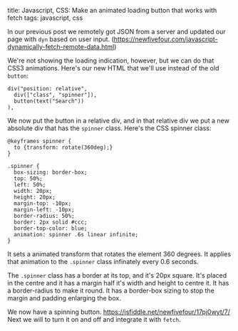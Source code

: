 title: Javascript, CSS: Make an animated loading button that works with fetch
tags: javascript, css

In our previous post we remotely got JSON from a server and updated our page with `dyn` based on user input. (https://newfivefour.com/javascript-dynamically-fetch-remote-data.html)

We're not showing the loading indication, however, but we can do that CSS3 animations. Here's our new HTML that we'll use instead of the old `button`:

```
div("position: relative", 
  div(["class", "spinner"]),
  button(text("Search"))
),
```

We now put the button in a relative div, and in that relative div we put a new absolute div that has the `spinner` class. Here's the CSS spinner class:

```
@keyframes spinner {
  to {transform: rotate(360deg);}
}

.spinner {
  box-sizing: border-box;
  top: 50%;
  left: 50%;
  width: 20px;
  height: 20px;
  margin-top: -10px;
  margin-left: -10px;
  border-radius: 50%;
  border: 2px solid #ccc;
  border-top-color: blue;
  animation: spinner .6s linear infinite;
}
```

It sets a animated transform that rotates the element 360 degrees. It applies that animation to the `.spinner` class infinately every 0.6 seconds. 

The `.spinner` class has a border at its top, and it's 20px square. It's placed in the centre and it has a margin half it's width and height to centre it. It has a border-radius to make it round. It has a border-box sizing to stop the margin and padding enlarging the box.

We now have a spinning button. https://jsfiddle.net/newfivefour/17pj0wyt/7/ Next we will to turn it on and off and integrate it with `fetch`.  

